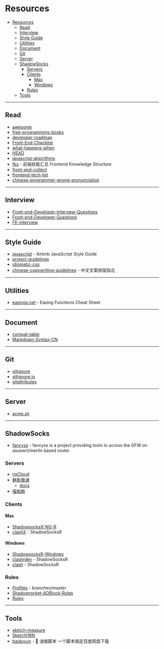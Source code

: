 # Resources

- [Resources](#resources)
  - [Read](#read)
  - [Interview](#interview)
  - [Style Guide](#style-guide)
  - [Utilities](#utilities)
  - [Document](#document)
  - [Git](#git)
  - [Server](#server)
  - [ShadowSocks](#shadowsocks)
    - [Servers](#servers)
    - [Clients](#clients)
      - [Mac](#mac)
      - [Windows](#windows)
    - [Rules](#rules)
  - [Tools](#tools)

---

## Read

- [awesome](https://github.com/sindresorhus/awesome)
- [free-programming-books](https://github.com/EbookFoundation/free-programming-books)
- [developer-roadmap](https://github.com/kamranahmedse/developer-roadmap)
- [Front-End-Checklist](https://github.com/thedaviddias/Front-End-Checklist)
- [what-happens-when](https://github.com/alex/what-happens-when)
- [HEAD](https://github.com/joshbuchea/HEAD)
- [javascript-algorithms](https://github.com/trekhleb/javascript-algorithms)
- [fks](https://github.com/JacksonTian/fks) - 前端技能汇总 Frontend Knowledge Structure
- [front-end-collect](https://github.com/foru17/front-end-collect)
- [frontend-tech-list](https://github.com/alienzhou/frontend-tech-list)
- [chinese-programmer-wrong-pronunciation](https://github.com/shimohq/chinese-programmer-wrong-pronunciation)

---

## Interview

- [Front-end-Developer-Interview-Questions](https://github.com/h5bp/Front-end-Developer-Interview-Questions)
- [Front-end-Developer-Questions](https://github.com/markyun/My-blog/tree/master/Front-end-Developer-Questions)
- [FE-interview](https://github.com/qiu-deqing/FE-interview)

---

## Style Guide

- [javascript](https://github.com/airbnb/javascript) - Airbnb JavaScript Style Guide
- [project-guidelines](https://github.com/elsewhencode/project-guidelines)
- [idiomatic-css](https://github.com/necolas/idiomatic-css)
- [chinese-copywriting-guidelines](https://github.com/sparanoid/chinese-copywriting-guidelines) - 中文文案排版指北

---

## Utilities

- [easings.net](https://github.com/ai/easings.net) - Easing Functions Cheat Sheet

---

## Document

- [compat-table](https://github.com/kangax/compat-table)
- [Markdown-Syntax-CN](https://github.com/riku/Markdown-Syntax-CN)

---

## Git

- [gitignore](https://github.com/github/gitignore)
- [gitignore.io](https://github.com/joeblau/gitignore.io)
- [gitattributes](https://github.com/alexkaratarakis/gitattributes)

---

## Server

- [acme.sh](https://github.com/Neilpang/acme.sh)

---

## ShadowSocks

- [fancyss](https://github.com/hq450/fancyss) - fancyss is a project providing tools to across the GFW on asuswrt/merlin based router.

### Servers

- [rixCloud](https://rixcloud.com/)
- [魅影极速](https://maying.co/)
  - [docs](https://docs.maying.co/)
- [喵帕斯](https://www.xn--i2ru8q2qg.com/)

### Clients

#### Mac

- [ShadowsocksX-NG-R](https://github.com/leadscloud/ShadowsocksX-NG-R)
- [clashX](https://github.com/WhoJave/clashX) - ShadowSocksR

#### Windows

- [ShadowsocksR-Windows](https://github.com/HMBSbige/ShadowsocksR-Windows)
- [clashrdev](https://github.com/frainzy1477/clashrdev) - ShadowSocksR
- [clash](https://github.com/WhoJave/clash) - ShadowSocksR

### Rules

- [Profiles](https://github.com/ConnersHua/Profiles/tree/master) - branches/master
- [Shadowrocket-ADBlock-Rules](https://github.com/h2y/Shadowrocket-ADBlock-Rules)
- [Rules](https://github.com/lhie1/Rules)

---

## Tools

- [sketch-measure](https://github.com/utom/sketch-measure)
- [SketchI18N](https://github.com/cute/SketchI18N)
- [baiduyun](https://github.com/syhyz1990/baiduyun) - 🖖 油猴脚本 一个脚本搞定百度网盘下载

